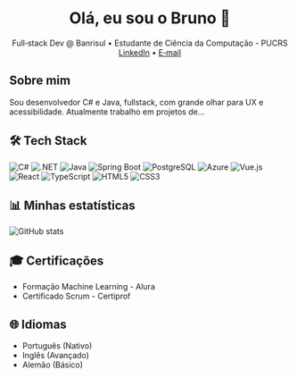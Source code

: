 <!-- 1. Cabeçalho -->
<h1 align="center">Olá, eu sou o Bruno 👋</h1>
<p align="center">
  Full‑stack Dev @ Banrisul • Estudante de Ciência da Computação - PUCRS<br>
  <a href="https://linkedin.com/in/brunocarlan">LinkedIn</a> • 
  <a href="mailto:brunodc04@gmail.com">E‑mail</a>
</p>

## Sobre mim
Sou desenvolvedor C# e Java, fullstack, com grande olhar para UX e acessibilidade. Atualmente trabalho em projetos de…

## 🛠️ Tech Stack
![C#](https://img.shields.io/badge/C%23-239120?style=for-the-badge&logo=c-sharp)
![.NET](https://img.shields.io/badge/.NET-512BD4?style=for-the-badge&logo=dotnet&logoColor=white)
![Java](https://img.shields.io/badge/Java-007396?style=for-the-badge&logo=java)
![Spring Boot](https://img.shields.io/badge/Spring_Boot-6DB33F?style=for-the-badge&logo=spring-boot&logoColor=white)
![PostgreSQL](https://img.shields.io/badge/SQL-003B57?style=for-the-badge&logo=postgresql&logoColor=white)
![Azure](https://img.shields.io/badge/Azure-0078D4?style=for-the-badge&logo=microsoft-azure&logoColor=white)
![Vue.js](https://img.shields.io/badge/Vue.js-4FC08D?style=for-the-badge&logo=vue.js&logoColor=white)
![React](https://img.shields.io/badge/React-20232A?style=for-the-badge&logo=react)
![TypeScript](https://img.shields.io/badge/TypeScript-3178C6?style=for-the-badge&logo=typescript)
![HTML5](https://img.shields.io/badge/HTML5-E34F26?style=for-the-badge&logo=html5&logoColor=white)
![CSS3](https://img.shields.io/badge/CSS3-1572B6?style=for-the-badge&logo=css3&logoColor=white)


## 📊 Minhas estatísticas
![GitHub stats](https://github-readme-stats.vercel.app/api?username=BrunoDCarlan&show_icons=true)

## 🎓 Certificações
- Formação Machine Learning - Alura
- Certificado Scrum - Certiprof

## 🌐 Idiomas
- Português (Nativo)  
- Inglês (Avançado)  
- Alemão (Básico)